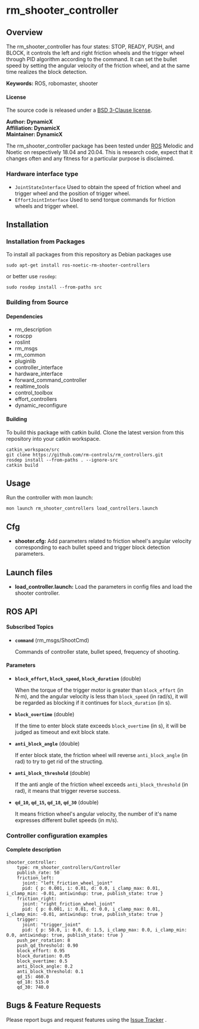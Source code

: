 # rm_shooter_controller

## Overview
The rm_shooter_controller has four states: STOP, READY, PUSH, and BLOCK, it controls the left and right friction wheels and the trigger wheel through PID algorithm according to the command. It can set the bullet speed by setting the angular velocity of the friction wheel, and at the same time realizes the block detection.

**Keywords:** ROS, robomaster, shooter

#### License

The source code is released under a [BSD 3-Clause license](https://github.com/rm-controls/rm_controllers/blob/master/LICENSE).

**Author: DynamicX<br />
Affiliation: DynamicX<br />
Maintainer: DynamicX**

The rm_shooter_controller package has been tested under [ROS](http://www.ros.org) Melodic and Noetic on respectively 18.04 and 20.04. This is research code, expect that it changes often and any fitness for a particular purpose is disclaimed.

### Hardware interface type

+ `JointStateInterface` Used to obtain the speed of friction wheel and trigger wheel and the position of trigger wheel.
+ `EffortJointInterface` Used to send torque commands for friction wheels and trigger wheel.

## Installation

### Installation from Packages

To install all packages from this repository as Debian packages use

```
sudo apt-get install ros-noetic-rm-shooter-controllers
```
or better use `rosdep`:
```
sudo rosdep install --from-paths src
```

### Building from Source

#### Dependencies
- rm_description
- roscpp
- roslint
- rm_msgs
- rm_common
- pluginlib
- controller_interface
- hardware_interface
- forward_command_controller
- realtime_tools
- control_toolbox
- effort_controllers
- dynamic_reconfigure

#### Building

To build this package with catkin build. Clone the latest version from this repository into your catkin workspace.
```
catkin_workspace/src
git clone https://github.com/rm-controls/rm_controllers.git
rosdep install --from-paths . --ignore-src
catkin build
```

## Usage

Run the controller with mon launch:

```
mon launch rm_shooter_controllers load_controllers.launch
```

## Cfg

+ **shooter.cfg:** Add parameters related to friction wheel's angular velocity corresponding to each bullet speed and trigger block detection parameters.

## Launch files

- **load_controller.launch:** Load the parameters in config files and load the shooter controller.

## ROS API

#### Subscribed Topics

* **`command`** (rm_msgs/ShootCmd)

  Commands of controller state, bullet speed, frequency of shooting.

#### Parameters

* **`block_effort`, `block_speed`, `block_duration`** (double)

  When the torque of the trigger motor is greater than `block_effort` (in N·m), and the angular velocity is less than `block_speed` (in rad/s), it will be regarded as blocking if it continues for `block_duration` (in s).

* **`block_overtime`** (double)

  If the time to enter block state exceeds `block_overtime` (in s), it will be judged as timeout and exit block state.

* **`anti_block_angle`** (double)

  If enter block state, the friction wheel will reverse `anti_block_angle` (in rad) to try to get rid of the structing.

* **`anti_block_threshold`** (double)

  If the anti angle of the friction wheel exceeds `anti_block_threshold` (in rad), it means that trigger reverse success.

* **`qd_10`, `qd_15`, `qd_18`, `qd_30`** (double)

  It means friction wheel's angular velocity, the number of it's name expresses different bullet speeds (in m/s).

### Controller configuration examples

#### Complete description

```
shooter_controller:
    type: rm_shooter_controllers/Controller
    publish_rate: 50
    friction_left:
      joint: "left_friction_wheel_joint"
      pid: { p: 0.001, i: 0.01, d: 0.0, i_clamp_max: 0.01, i_clamp_min: -0.01, antiwindup: true, publish_state: true }
    friction_right:
      joint: "right_friction_wheel_joint"
      pid: { p: 0.001, i: 0.01, d: 0.0, i_clamp_max: 0.01, i_clamp_min: -0.01, antiwindup: true, publish_state: true }
    trigger:
      joint: "trigger_joint"
      pid: { p: 50.0, i: 0.0, d: 1.5, i_clamp_max: 0.0, i_clamp_min: 0.0, antiwindup: true, publish_state: true }
    push_per_rotation: 8
    push_qd_threshold: 0.90
    block_effort: 0.95
    block_duration: 0.05
    block_overtime: 0.5
    anti_block_angle: 0.2
    anti_block_threshold: 0.1
    qd_15: 460.0
    qd_18: 515.0
    qd_30: 740.0
```

## Bugs & Feature Requests

Please report bugs and request features using the [Issue Tracker](https://github.com/gdut-dynamic-x/simple_chassis_controller/issues) .
